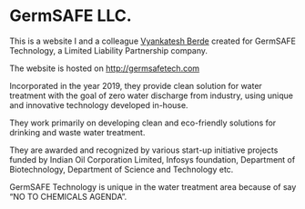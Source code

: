 # GermSAFE LLC.
This is a website I and a colleague [Vyankatesh Berde](https://github.com/vyankatesh24) created for GermSAFE Technology, a Limited Liability Partnership company.

The website is hosted on http://germsafetech.com

Incorporated in the year 2019, they provide clean solution for water treatment with the goal of zero water discharge from industry, 
using unique and innovative technology developed in-house. 

They work primarily on developing clean and eco-friendly solutions for drinking and waste water treatment. 

They are awarded and recognized by various start-up initiative projects funded by Indian Oil Corporation Limited, 
Infosys foundation, Department of Biotechnology, Department of Science and Technology etc. 

GermSAFE Technology is unique in the water treatment area because of say “NO TO CHEMICALS AGENDA”.
